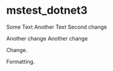 # mstest_dotnet3


Some Text
Another Text
Second change

Another change
Another change

Change.

Formatting.
